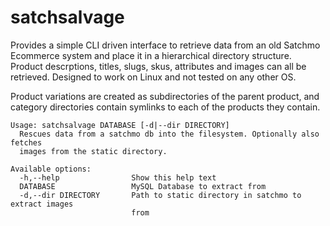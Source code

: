 # satchsalvage

Provides a simple CLI driven interface to retrieve data from an old Satchmo Ecommerce system and place it in a hierarchical directory structure.
Product descrptions, titles, slugs, skus, attributes and images can all be retrieved. 
Designed to work on Linux and not tested on any other OS.  

Product variations are created as subdirectories of the parent product, and category directories contain symlinks to each of the products they contain.

```
Usage: satchsalvage DATABASE [-d|--dir DIRECTORY]
  Rescues data from a satchmo db into the filesystem. Optionally also fetches
  images from the static directory.

Available options:
  -h,--help                Show this help text
  DATABASE                 MySQL Database to extract from
  -d,--dir DIRECTORY       Path to static directory in satchmo to extract images
                           from
```
